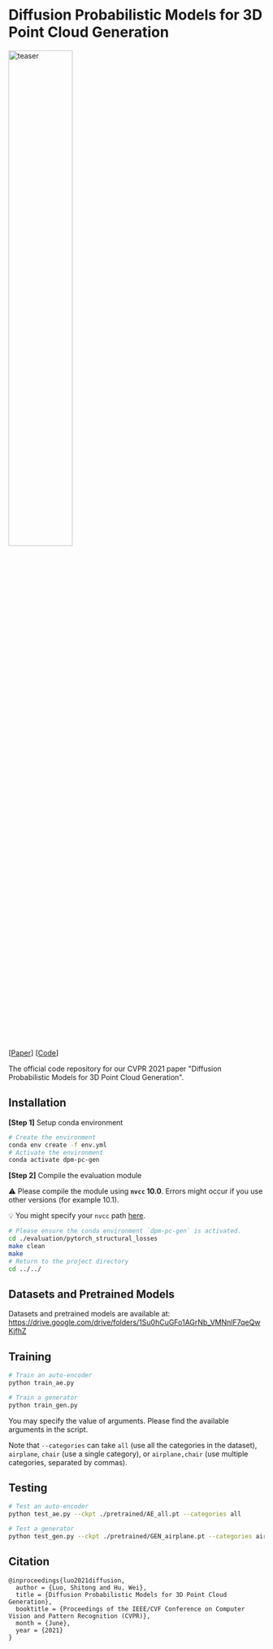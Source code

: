  # Diffusion Probabilistic Models for 3D Point Cloud Generation
<img src="teaser.png" alt="teaser" width="50%" />

[[Paper](https://arxiv.org/abs/2103.01458)] [[Code](https://github.com/luost26/diffusion-point-cloud)]

The official code repository for our CVPR 2021 paper "Diffusion Probabilistic Models for 3D Point Cloud Generation".

## Installation

**[Step 1]** Setup conda environment

```bash
# Create the environment
conda env create -f env.yml
# Activate the environment
conda activate dpm-pc-gen
```

**[Step 2]** Compile the evaluation module

⚠️ Please compile the module using **`nvcc` 10.0**. Errors might occur if you use other versions (for example 10.1). 

💡 You might specify your `nvcc` path [here](https://github.com/luost26/diffusion-point-cloud/blob/9be449f80b1353e6d39010363d4e139e9e532a2c/evaluation/pytorch_structural_losses/Makefile#L9).

```bash
# Please ensure the conda environment `dpm-pc-gen` is activated.
cd ./evaluation/pytorch_structural_losses
make clean
make
# Return to the project directory
cd ../../
```

## Datasets and Pretrained Models

Datasets and pretrained models are available at: https://drive.google.com/drive/folders/1Su0hCuGFo1AGrNb_VMNnlF7qeQwKjfhZ

## Training

```bash
# Train an auto-encoder
python train_ae.py 

# Train a generator
python train_gen.py
```

You may specify the value of arguments. Please find the available arguments in the script. 

Note that `--categories` can take `all` (use all the categories in the dataset), `airplane`, `chair` (use a single category), or `airplane,chair` (use multiple categories, separated by commas).

## Testing

```bash
# Test an auto-encoder
python test_ae.py --ckpt ./pretrained/AE_all.pt --categories all

# Test a generator
python test_gen.py --ckpt ./pretrained/GEN_airplane.pt --categories airplane
```

## Citation

```
@inproceedings{luo2021diffusion,
  author = {Luo, Shitong and Hu, Wei},
  title = {Diffusion Probabilistic Models for 3D Point Cloud Generation},
  booktitle = {Proceedings of the IEEE/CVF Conference on Computer Vision and Pattern Recognition (CVPR)},
  month = {June},
  year = {2021}
}
```
